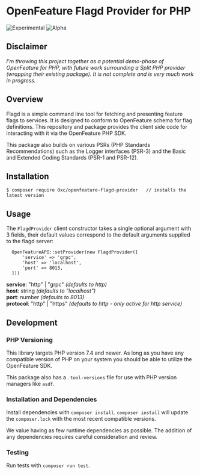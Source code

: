 # OpenFeature Flagd Provider for PHP

![Experimental](https://img.shields.io/badge/experimental-breaking%20changes%20allowed-yellow)
![Alpha](https://img.shields.io/badge/alpha-release-red)

## Disclaimer

_I'm throwing this project together as a potential demo-phase of OpenFeature for PHP, with future work surrounding a Split PHP provider (wrapping their existing package). It is not complete and is very much work in progress._

## Overview

Flagd is a simple command line tool for fetching and presenting feature flags to services. It is designed to conform to OpenFeature schema for flag definitions. This repository and package provides the client side code for interacting with it via the OpenFeature PHP SDK.

This package also builds on various PSRs (PHP Standards Recommendations) such as the Logger interfaces (PSR-3) and the Basic and Extended Coding Standards (PSR-1 and PSR-12).

## Installation

```
$ composer require 0xc/openfeature-flagd-provider   // installs the latest version
```

## Usage

The `FlagdProvider` client constructor takes a single optional argument with 3 fields, their default values correspond to the default arguments supplied to the flagd server:

```
  OpenFeatureAPI::setProvider(new FlagdProvider([
      'service' => 'grpc',
      'host' => 'localhost',
      'port' => 8013,
  ]))
```

**service**: "http" | "grpc" _(defaults to http)_  
**host**: string _(defaults to "localhost")_  
**port**: number _(defaults to 8013)_  
**protocol**: "http" | "https" _(defaults to http - only active for http service)_

## Development

### PHP Versioning

This library targets PHP version 7.4 and newer. As long as you have any compatible version of PHP on your system you should be able to utilize the OpenFeature SDK.

This package also has a `.tool-versions` file for use with PHP version managers like `asdf`.

### Installation and Dependencies

Install dependencies with `composer install`. `composer install` will update the `composer.lock` with the most recent compatible versions.

We value having as few runtime dependencies as possible. The addition of any dependencies requires careful consideration and review.

### Testing

Run tests with `composer run test`.
